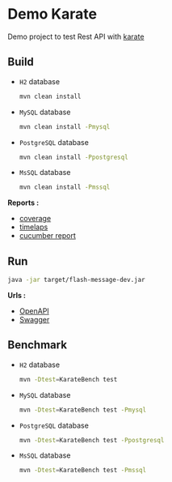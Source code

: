 # Demo Karate

Demo project to test Rest API with [karate](https://github.com/intuit/karate)

## Build

* `H2` database

  ```bash
  mvn clean install
  ```

* `MySQL` database

  ```bash
  mvn clean install -Pmysql
  ```

* `PostgreSQL` database

  ```bash
  mvn clean install -Ppostgresql
  ```

* `MsSQL` database

  ```bash
  mvn clean install -Pmssql
  ```

__Reports :__

* [coverage](/target/site/jacoco/index.html)
* [timelaps](/target/surefire-reports/timeline.html)
* [cucumber report](/target/cucumber-html-reports/overview-features.html)

## Run

```bash
java -jar target/flash-message-dev.jar
```

__Urls :__

* [OpenAPI](http://127.0.0.1:8080/v2/api-docs)
* [Swagger](http://127.0.0.1:8080/swagger-ui.html)

## Benchmark

* `H2` database

  ```bash
  mvn -Dtest=KarateBench test
  ```

* `MySQL` database

  ```bash
  mvn -Dtest=KarateBench test -Pmysql
  ```

* `PostgreSQL` database

  ```bash
  mvn -Dtest=KarateBench test -Ppostgresql
  ```

* `MsSQL` database

  ```bash
  mvn -Dtest=KarateBench test -Pmssql
  ```
